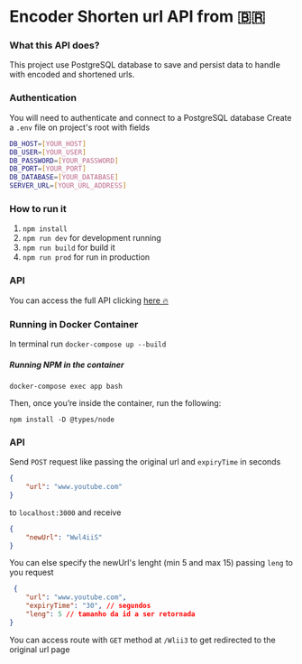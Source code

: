 # Encoder Shorten url API from 🇧🇷 
### What this API does?
This project use PostgreSQL database to save and persist data to handle with encoded and shortened urls.

### Authentication
You will need to authenticate and connect to a PostgreSQL database 
Create a ```.env``` file on project's root with fields
```bash
DB_HOST=[YOUR_HOST]
DB_USER=[YOUR_USER]
DB_PASSWORD=[YOUR_PASSWORD]
DB_PORT=[YOUR_PORT]
DB_DATABASE=[YOUR_DATABASE]
SERVER_URL=[YOUR_URL_ADDRESS]
```
### How to run it
1. ```npm install```
2. ```npm run dev``` for development running
3. ```npm run build``` for build it
4. ```npm run prod``` for run in production

### API 
You can access the full API clicking [here 🔥](https://documenter.getpostman.com/view/7161525/TWDZJbgm) 

### Running in Docker Container
In terminal run ```docker-compose up --build``` 

##### Running NPM in the container

```docker-compose exec app bash```

Then, once you’re inside the container, run the following:

```npm install -D @types/node```

### API
Send ```POST``` request like passing the original url and ```expiryTime``` in seconds 
```json 
{
	"url": "www.youtube.com"
}
```
to ```localhost:3000```
and receive 
```json
{
    "newUrl": "Wwl4iiS"
}
```

You can else specify the newUrl's lenght (min 5 and max 15) passing ```leng``` to you request
```json
 {
	"url": "www.youtube.com",
	"expiryTime": "30", // segundos
	"leng": 5 // tamanho da id a ser retornada 
}
```

You can access route with ```GET``` method at ```/Wlii3``` to get redirected to the original url page